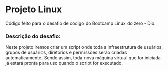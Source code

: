 # Projeto Linux
Código feito para o desafio de código do Bootcamp Linux do zero - Dio.

### Descrição do desafio:
Neste projeto iremos criar um script onde toda a infraestrutura de usuários, grupos de usuários, diretórios e permissões serão criadas automaticamente.
Sendo assim, toda nova máquina virtual que for iniciada já estará pronta para uso quando o script for executado.

